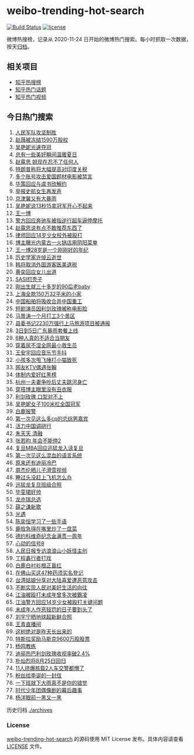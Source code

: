 # weibo-trending-hot-search

[![Build Status](https://github.com/justjavac/weibo-trending-hot-search/workflows/ci/badge.svg?branch=master)](https://github.com/justjavac/weibo-trending-hot-search/actions)
[![license](https://img.shields.io/github/license/justjavac/weibo-trending-hot-search)](https://github.com/justjavac/weibo-trending-hot-search/blob/master/LICENSE)

微博热搜榜，记录从 2020-11-24 日开始的微博热门搜索。每小时抓取一次数据，按天[归档](./archives)。

## 相关项目

- [知乎热搜榜](https://github.com/justjavac/zhihu-trending-top-search)
- [知乎热门话题](https://github.com/justjavac/zhihu-trending-hot-questions)
- [知乎热门视频](https://github.com/justjavac/zhihu-trending-hot-video)

## 今日热门搜索

<!-- BEGIN -->
<!-- 最后更新时间 Tue Aug 05 2025 06:21:30 GMT+0800 (China Standard Time) -->

1. [人民军队攻坚制胜](https://s.weibo.com//weibo?q=%23%E4%BA%BA%E6%B0%91%E5%86%9B%E9%98%9F%E6%94%BB%E5%9D%9A%E5%88%B6%E8%83%9C%23&Refer=new_time)
1. [赵薇被冻结1590万股权](https://s.weibo.com//weibo?q=%23%E8%B5%B5%E8%96%87%E8%A2%AB%E5%86%BB%E7%BB%931590%E4%B8%87%E8%82%A1%E6%9D%83%23&t=31&band_rank=21&Refer=top)
1. [吴艳妮光速夺冠](https://s.weibo.com//weibo?q=%23%E5%90%B4%E8%89%B3%E5%A6%AE%E5%85%89%E9%80%9F%E5%A4%BA%E5%86%A0%23&t=31&band_rank=5&Refer=top)
1. [总有一些美好瞬间温暖夏日](https://s.weibo.com//weibo?q=%23%E6%80%BB%E6%9C%89%E4%B8%80%E4%BA%9B%E7%BE%8E%E5%A5%BD%E7%9E%AC%E9%97%B4%E6%B8%A9%E6%9A%96%E5%A4%8F%E6%97%A5%23&t=31&band_rank=3&Refer=top)
1. [赵露思 姐现在忍不了任何人](https://s.weibo.com//weibo?q=%E8%B5%B5%E9%9C%B2%E6%80%9D%20%E5%A7%90%E7%8E%B0%E5%9C%A8%E5%BF%8D%E4%B8%8D%E4%BA%86%E4%BB%BB%E4%BD%95%E4%BA%BA&t=31&band_rank=4&Refer=top)
1. [特朗普称将大幅提高对印度关税](https://s.weibo.com//weibo?q=%23%E7%89%B9%E6%9C%97%E6%99%AE%E7%A7%B0%E5%B0%86%E5%A4%A7%E5%B9%85%E6%8F%90%E9%AB%98%E5%AF%B9%E5%8D%B0%E5%BA%A6%E5%85%B3%E7%A8%8E%23&t=31&band_rank=10&Refer=top)
1. [多个账号攻击爱国题材电影被禁言](https://s.weibo.com//weibo?q=%23%E5%A4%9A%E4%B8%AA%E8%B4%A6%E5%8F%B7%E6%94%BB%E5%87%BB%E7%88%B1%E5%9B%BD%E9%A2%98%E6%9D%90%E7%94%B5%E5%BD%B1%E8%A2%AB%E7%A6%81%E8%A8%80%23&t=31&band_rank=2&Refer=top)
1. [华策回应与虞书欣解约](https://s.weibo.com//weibo?q=%23%E5%8D%8E%E7%AD%96%E5%9B%9E%E5%BA%94%E4%B8%8E%E8%99%9E%E4%B9%A6%E6%AC%A3%E8%A7%A3%E7%BA%A6%23&t=31&band_rank=1&Refer=top)
1. [举报史航女生再发声](https://s.weibo.com//weibo?q=%E4%B8%BE%E6%8A%A5%E5%8F%B2%E8%88%AA%E5%A5%B3%E7%94%9F%E5%86%8D%E5%8F%91%E5%A3%B0&t=31&band_rank=19&Refer=top)
1. [京津冀又有大暴雨](https://s.weibo.com//weibo?q=%23%E4%BA%AC%E6%B4%A5%E5%86%80%E5%8F%88%E6%9C%89%E5%A4%A7%E6%9A%B4%E9%9B%A8%23&t=31&band_rank=50&Refer=top)
1. [吴艳妮说13秒15拿冠军开心不起来](https://s.weibo.com//weibo?q=%23%E5%90%B4%E8%89%B3%E5%A6%AE%E8%AF%B413%E7%A7%9215%E6%8B%BF%E5%86%A0%E5%86%9B%E5%BC%80%E5%BF%83%E4%B8%8D%E8%B5%B7%E6%9D%A5%23&t=31&band_rank=20&Refer=top)
1. [王一博](https://s.weibo.com//weibo?q=%E7%8E%8B%E4%B8%80%E5%8D%9A&t=31&band_rank=11&Refer=top)
1. [警方回应奔驰车被指逆行超车逼停摩托](https://s.weibo.com//weibo?q=%23%E8%AD%A6%E6%96%B9%E5%9B%9E%E5%BA%94%E5%A5%94%E9%A9%B0%E8%BD%A6%E8%A2%AB%E6%8C%87%E9%80%86%E8%A1%8C%E8%B6%85%E8%BD%A6%E9%80%BC%E5%81%9C%E6%91%A9%E6%89%98%23&t=31&band_rank=44&Refer=top)
1. [赵露思说有点不敢推荐东西了](https://s.weibo.com//weibo?q=%23%E8%B5%B5%E9%9C%B2%E6%80%9D%E8%AF%B4%E6%9C%89%E7%82%B9%E4%B8%8D%E6%95%A2%E6%8E%A8%E8%8D%90%E4%B8%9C%E8%A5%BF%E4%BA%86%23&t=31&band_rank=20&Refer=top)
1. [律师回应14岁少女校外被殴打](https://s.weibo.com//weibo?q=%23%E5%BE%8B%E5%B8%88%E5%9B%9E%E5%BA%9414%E5%B2%81%E5%B0%91%E5%A5%B3%E6%A0%A1%E5%A4%96%E8%A2%AB%E6%AE%B4%E6%89%93%23&t=31&band_rank=37&Refer=top)
1. [博主曝光内蒙古一火锅店用阴阳菜单](https://s.weibo.com//weibo?q=%23%E5%8D%9A%E4%B8%BB%E6%9B%9D%E5%85%89%E5%86%85%E8%92%99%E5%8F%A4%E4%B8%80%E7%81%AB%E9%94%85%E5%BA%97%E7%94%A8%E9%98%B4%E9%98%B3%E8%8F%9C%E5%8D%95%23&t=31&band_rank=8&Refer=top)
1. [王一博28岁是一个刚刚好的年纪](https://s.weibo.com//weibo?q=%23%E7%8E%8B%E4%B8%80%E5%8D%9A28%E5%B2%81%E6%98%AF%E4%B8%80%E4%B8%AA%E5%88%9A%E5%88%9A%E5%A5%BD%E7%9A%84%E5%B9%B4%E7%BA%AA%23&t=31&band_rank=16&Refer=top)
1. [历史学家许倬云逝世](https://s.weibo.com//weibo?q=%23%E5%8E%86%E5%8F%B2%E5%AD%A6%E5%AE%B6%E8%AE%B8%E5%80%AC%E4%BA%91%E9%80%9D%E4%B8%96%23&t=31&band_rank=9&Refer=top)
1. [韩将取消外国游客医美退税](https://s.weibo.com//weibo?q=%23%E9%9F%A9%E5%B0%86%E5%8F%96%E6%B6%88%E5%A4%96%E5%9B%BD%E6%B8%B8%E5%AE%A2%E5%8C%BB%E7%BE%8E%E9%80%80%E7%A8%8E%23&t=31&band_rank=25&Refer=top)
1. [黄奕回应女儿出道](https://s.weibo.com//weibo?q=%23%E9%BB%84%E5%A5%95%E5%9B%9E%E5%BA%94%E5%A5%B3%E5%84%BF%E5%87%BA%E9%81%93%23&t=31&band_rank=24&Refer=top)
1. [SASI怼秃子](https://s.weibo.com//weibo?q=SASI%E6%80%BC%E7%A7%83%E5%AD%90&t=31&band_rank=7&Refer=top)
1. [刚出生就三十多岁的90后老baby](https://s.weibo.com//weibo?q=%E5%88%9A%E5%87%BA%E7%94%9F%E5%B0%B1%E4%B8%89%E5%8D%81%E5%A4%9A%E5%B2%81%E7%9A%8490%E5%90%8E%E8%80%81baby&t=31&band_rank=44&Refer=top)
1. [上海全款150万32平米的小家](https://s.weibo.com//weibo?q=%E4%B8%8A%E6%B5%B7%E5%85%A8%E6%AC%BE150%E4%B8%8732%E5%B9%B3%E7%B1%B3%E7%9A%84%E5%B0%8F%E5%AE%B6&t=31&band_rank=16&Refer=top)
1. [中国船舶将吸收合并中国重工](https://s.weibo.com//weibo?q=%23%E4%B8%AD%E5%9B%BD%E8%88%B9%E8%88%B6%E5%B0%86%E5%90%B8%E6%94%B6%E5%90%88%E5%B9%B6%E4%B8%AD%E5%9B%BD%E9%87%8D%E5%B7%A5%23&t=31&band_rank=10&Refer=top)
1. [短剧演员因利剑玫瑰被称电影脸](https://s.weibo.com//weibo?q=%E7%9F%AD%E5%89%A7%E6%BC%94%E5%91%98%E5%9B%A0%E5%88%A9%E5%89%91%E7%8E%AB%E7%91%B0%E8%A2%AB%E7%A7%B0%E7%94%B5%E5%BD%B1%E8%84%B8&t=31&band_rank=17&Refer=top)
1. [马景涛一个月打工3个景区](https://s.weibo.com//weibo?q=%23%E9%A9%AC%E6%99%AF%E6%B6%9B%E4%B8%80%E4%B8%AA%E6%9C%88%E6%89%93%E5%B7%A53%E4%B8%AA%E6%99%AF%E5%8C%BA%23&t=31&band_rank=39&Refer=top)
1. [县委书记2230万强行上马旅游项目被通报](https://s.weibo.com//weibo?q=%23%E5%8E%BF%E5%A7%94%E4%B9%A6%E8%AE%B02230%E4%B8%87%E5%BC%BA%E8%A1%8C%E4%B8%8A%E9%A9%AC%E6%97%85%E6%B8%B8%E9%A1%B9%E7%9B%AE%E8%A2%AB%E9%80%9A%E6%8A%A5%23&t=31&band_rank=41&Refer=top)
1. [3日到5日广东暴雨套餐上线](https://s.weibo.com//weibo?q=%233%E6%97%A5%E5%88%B05%E6%97%A5%E5%B9%BF%E4%B8%9C%E6%9A%B4%E9%9B%A8%E5%A5%97%E9%A4%90%E4%B8%8A%E7%BA%BF%23&t=31&band_rank=46&Refer=top)
1. [6种人真的不适合当朋友](https://s.weibo.com//weibo?q=%236%E7%A7%8D%E4%BA%BA%E7%9C%9F%E7%9A%84%E4%B8%8D%E9%80%82%E5%90%88%E5%BD%93%E6%9C%8B%E5%8F%8B%23&t=31&band_rank=46&Refer=top)
1. [穿着尿不湿全网最小救生员](https://s.weibo.com//weibo?q=%E7%A9%BF%E7%9D%80%E5%B0%BF%E4%B8%8D%E6%B9%BF%E5%85%A8%E7%BD%91%E6%9C%80%E5%B0%8F%E6%95%91%E7%94%9F%E5%91%98&t=31&band_rank=22&Refer=top)
1. [王安宇回应音乐节手抖](https://s.weibo.com//weibo?q=%23%E7%8E%8B%E5%AE%89%E5%AE%87%E5%9B%9E%E5%BA%94%E9%9F%B3%E4%B9%90%E8%8A%82%E6%89%8B%E6%8A%96%23&t=31&band_rank=27&Refer=top)
1. [小孩多次甩飞捶打小猫致死](https://s.weibo.com//weibo?q=%23%E5%B0%8F%E5%AD%A9%E5%A4%9A%E6%AC%A1%E7%94%A9%E9%A3%9E%E6%8D%B6%E6%89%93%E5%B0%8F%E7%8C%AB%E8%87%B4%E6%AD%BB%23&t=31&band_rank=33&Refer=top)
1. [网友KTV偶遇张翰](https://s.weibo.com//weibo?q=%23%E7%BD%91%E5%8F%8BKTV%E5%81%B6%E9%81%87%E5%BC%A0%E7%BF%B0%23&t=31&band_rank=26&Refer=top)
1. [体制内爱好红黑榜](https://s.weibo.com//weibo?q=%E4%BD%93%E5%88%B6%E5%86%85%E7%88%B1%E5%A5%BD%E7%BA%A2%E9%BB%91%E6%A6%9C&t=31&band_rank=31&Refer=top)
1. [杭州一夫妻争吵后丈夫跳河身亡](https://s.weibo.com//weibo?q=%23%E6%9D%AD%E5%B7%9E%E4%B8%80%E5%A4%AB%E5%A6%BB%E4%BA%89%E5%90%B5%E5%90%8E%E4%B8%88%E5%A4%AB%E8%B7%B3%E6%B2%B3%E8%BA%AB%E4%BA%A1%23&t=31&band_rank=35&Refer=top)
1. [穿搭博主眼里没有丑衣服](https://s.weibo.com//weibo?q=%E7%A9%BF%E6%90%AD%E5%8D%9A%E4%B8%BB%E7%9C%BC%E9%87%8C%E6%B2%A1%E6%9C%89%E4%B8%91%E8%A1%A3%E6%9C%8D&t=31&band_rank=43&Refer=top)
1. [利剑玫瑰 口型对不上](https://s.weibo.com//weibo?q=%E5%88%A9%E5%89%91%E7%8E%AB%E7%91%B0%20%E5%8F%A3%E5%9E%8B%E5%AF%B9%E4%B8%8D%E4%B8%8A&t=31&band_rank=8&Refer=top)
1. [吴艳妮女子100米栏全国冠军](https://s.weibo.com//weibo?q=%23%E5%90%B4%E8%89%B3%E5%A6%AE%E5%A5%B3%E5%AD%90100%E7%B1%B3%E6%A0%8F%E5%85%A8%E5%9B%BD%E5%86%A0%E5%86%9B%23&t=31&band_rank=29&Refer=top)
1. [白鹿报警](https://s.weibo.com//weibo?q=%23%E7%99%BD%E9%B9%BF%E6%8A%A5%E8%AD%A6%23&t=31&band_rank=14&Refer=top)
1. [第一次见这么多cp的恋综男嘉宾](https://s.weibo.com//weibo?q=%E7%AC%AC%E4%B8%80%E6%AC%A1%E8%A7%81%E8%BF%99%E4%B9%88%E5%A4%9Acp%E7%9A%84%E6%81%8B%E7%BB%BC%E7%94%B7%E5%98%89%E5%AE%BE&t=31&band_rank=39&Refer=top)
1. [活力中国调研行](https://s.weibo.com//weibo?q=%23%E6%B4%BB%E5%8A%9B%E4%B8%AD%E5%9B%BD%E8%B0%83%E7%A0%94%E8%A1%8C%23&t=31&band_rank=49&Refer=top)
1. [朱天天 清融](https://s.weibo.com//weibo?q=%E6%9C%B1%E5%A4%A9%E5%A4%A9%20%E6%B8%85%E8%9E%8D&t=31&band_rank=23&Refer=top)
1. [张若昀 年会不能停2](https://s.weibo.com//weibo?q=%E5%BC%A0%E8%8B%A5%E6%98%80%20%E5%B9%B4%E4%BC%9A%E4%B8%8D%E8%83%BD%E5%81%9C2&t=31&band_rank=25&Refer=top)
1. [复旦MBA回应迅猛龙入读复旦](https://s.weibo.com//weibo?q=%23%E5%A4%8D%E6%97%A6MBA%E5%9B%9E%E5%BA%94%E8%BF%85%E7%8C%9B%E9%BE%99%E5%85%A5%E8%AF%BB%E5%A4%8D%E6%97%A6%23&t=31&band_rank=26&Refer=top)
1. [第一次见这么混血的语言系统](https://s.weibo.com//weibo?q=%E7%AC%AC%E4%B8%80%E6%AC%A1%E8%A7%81%E8%BF%99%E4%B9%88%E6%B7%B7%E8%A1%80%E7%9A%84%E8%AF%AD%E8%A8%80%E7%B3%BB%E7%BB%9F&t=31&band_rank=32&Refer=top)
1. [原来还有迪丽冷巴](https://s.weibo.com//weibo?q=%E5%8E%9F%E6%9D%A5%E8%BF%98%E6%9C%89%E8%BF%AA%E4%B8%BD%E5%86%B7%E5%B7%B4&t=31&band_rank=30&Refer=top)
1. [周杰伦晒儿子滑雪视频](https://s.weibo.com//weibo?q=%E5%91%A8%E6%9D%B0%E4%BC%A6%E6%99%92%E5%84%BF%E5%AD%90%E6%BB%91%E9%9B%AA%E8%A7%86%E9%A2%91&t=31&band_rank=27&Refer=top)
1. [睡过头没赶上飞机怎么办](https://s.weibo.com//weibo?q=%E7%9D%A1%E8%BF%87%E5%A4%B4%E6%B2%A1%E8%B5%B6%E4%B8%8A%E9%A3%9E%E6%9C%BA%E6%80%8E%E4%B9%88%E5%8A%9E&t=31&band_rank=31&Refer=top)
1. [迅猛龙复旦班级合照](https://s.weibo.com//weibo?q=%23%E8%BF%85%E7%8C%9B%E9%BE%99%E5%A4%8D%E6%97%A6%E7%8F%AD%E7%BA%A7%E5%90%88%E7%85%A7%23&t=31&band_rank=32&Refer=top)
1. [毕雯珺好帅](https://s.weibo.com//weibo?q=%23%E6%AF%95%E9%9B%AF%E7%8F%BA%E5%A5%BD%E5%B8%85%23&t=31&band_rank=12&Refer=top)
1. [龙亦瑞总选](https://s.weibo.com//weibo?q=%E9%BE%99%E4%BA%A6%E7%91%9E%E6%80%BB%E9%80%89&t=31&band_rank=45&Refer=top)
1. [薛之谦新歌](https://s.weibo.com//weibo?q=%E8%96%9B%E4%B9%8B%E8%B0%A6%E6%96%B0%E6%AD%8C&t=31&band_rank=15&Refer=top)
1. [光遇](https://s.weibo.com//weibo?q=%E5%85%89%E9%81%87&t=31&band_rank=50&Refer=top)
1. [陈奕恒学习了一些手语](https://s.weibo.com//weibo?q=%E9%99%88%E5%A5%95%E6%81%92%E5%AD%A6%E4%B9%A0%E4%BA%86%E4%B8%80%E4%BA%9B%E6%89%8B%E8%AF%AD&t=31&band_rank=44&Refer=top)
1. [鹿晗急得在嘴里炒了一盘菜](https://s.weibo.com//weibo?q=%23%E9%B9%BF%E6%99%97%E6%80%A5%E5%BE%97%E5%9C%A8%E5%98%B4%E9%87%8C%E7%82%92%E4%BA%86%E4%B8%80%E7%9B%98%E8%8F%9C%23&t=31&band_rank=47&Refer=top)
1. [德约科维奇纪念金满贯一周年](https://s.weibo.com//weibo?q=%23%E5%BE%B7%E7%BA%A6%E7%A7%91%E7%BB%B4%E5%A5%87%E7%BA%AA%E5%BF%B5%E9%87%91%E6%BB%A1%E8%B4%AF%E4%B8%80%E5%91%A8%E5%B9%B4%23&t=31&band_rank=45&Refer=top)
1. [心动的信号8](https://s.weibo.com//weibo?q=%E5%BF%83%E5%8A%A8%E7%9A%84%E4%BF%A1%E5%8F%B78&t=31&band_rank=45&Refer=top)
1. [人民日报专访浪浪山小妖怪主创](https://s.weibo.com//weibo?q=%23%E4%BA%BA%E6%B0%91%E6%97%A5%E6%8A%A5%E4%B8%93%E8%AE%BF%E6%B5%AA%E6%B5%AA%E5%B1%B1%E5%B0%8F%E5%A6%96%E6%80%AA%E4%B8%BB%E5%88%9B%23&t=31&band_rank=18&Refer=top)
1. [丁程鑫行者打戏](https://s.weibo.com//weibo?q=%23%E4%B8%81%E7%A8%8B%E9%91%AB%E8%A1%8C%E8%80%85%E6%89%93%E6%88%8F%23&t=31&band_rank=36&Refer=top)
1. [白鹿白衬衫根正苗红](https://s.weibo.com//weibo?q=%23%E7%99%BD%E9%B9%BF%E7%99%BD%E8%A1%AC%E8%A1%AB%E6%A0%B9%E6%AD%A3%E8%8B%97%E7%BA%A2%23&t=31&band_rank=36&Refer=top)
1. [在佛山买这47种药须实名登记](https://s.weibo.com//weibo?q=%23%E5%9C%A8%E4%BD%9B%E5%B1%B1%E4%B9%B0%E8%BF%9947%E7%A7%8D%E8%8D%AF%E9%A1%BB%E5%AE%9E%E5%90%8D%E7%99%BB%E8%AE%B0%23&t=31&band_rank=34&Refer=top)
1. [台湾姑娘分享对大陆喜爱遭恶意攻击](https://s.weibo.com//weibo?q=%23%E5%8F%B0%E6%B9%BE%E5%A7%91%E5%A8%98%E5%88%86%E4%BA%AB%E5%AF%B9%E5%A4%A7%E9%99%86%E5%96%9C%E7%88%B1%E9%81%AD%E6%81%B6%E6%84%8F%E6%94%BB%E5%87%BB%23&t=31&band_rank=19&Refer=top)
1. [不断实现人民对美好生活的向往](https://s.weibo.com//weibo?q=%23%E4%B8%8D%E6%96%AD%E5%AE%9E%E7%8E%B0%E4%BA%BA%E6%B0%91%E5%AF%B9%E7%BE%8E%E5%A5%BD%E7%94%9F%E6%B4%BB%E7%9A%84%E5%90%91%E5%BE%80%23&Refer=new_time)
1. [江油被殴打未成年曾多次被霸凌](https://s.weibo.com//weibo?q=%23%E6%B1%9F%E6%B2%B9%E8%A2%AB%E6%AE%B4%E6%89%93%E6%9C%AA%E6%88%90%E5%B9%B4%E6%9B%BE%E5%A4%9A%E6%AC%A1%E8%A2%AB%E9%9C%B8%E5%87%8C%23&t=31&band_rank=6&Refer=top)
1. [江油警方回应14岁少女被殴打关键问题](https://s.weibo.com//weibo?q=%23%E6%B1%9F%E6%B2%B9%E8%AD%A6%E6%96%B9%E5%9B%9E%E5%BA%9414%E5%B2%81%E5%B0%91%E5%A5%B3%E8%A2%AB%E6%AE%B4%E6%89%93%E5%85%B3%E9%94%AE%E9%97%AE%E9%A2%98%23&t=31&band_rank=13&Refer=top)
1. [未成年人作恶轻罚的日子要到头了](https://s.weibo.com//weibo?q=%23%E6%9C%AA%E6%88%90%E5%B9%B4%E4%BA%BA%E4%BD%9C%E6%81%B6%E8%BD%BB%E7%BD%9A%E7%9A%84%E6%97%A5%E5%AD%90%E8%A6%81%E5%88%B0%E5%A4%B4%E4%BA%86%23&t=31&band_rank=22&Refer=top)
1. [刘宇宁晒地球超新鲜合照](https://s.weibo.com//weibo?q=%23%E5%88%98%E5%AE%87%E5%AE%81%E6%99%92%E5%9C%B0%E7%90%83%E8%B6%85%E6%96%B0%E9%B2%9C%E5%90%88%E7%85%A7%23&t=31&band_rank=31&Refer=top)
1. [王青直播间](https://s.weibo.com//weibo?q=%23%E7%8E%8B%E9%9D%92%E7%9B%B4%E6%92%AD%E9%97%B4%23&t=31&band_rank=43&Refer=top)
1. [这树绝对是昨天长出来的](https://s.weibo.com//weibo?q=%E8%BF%99%E6%A0%91%E7%BB%9D%E5%AF%B9%E6%98%AF%E6%98%A8%E5%A4%A9%E9%95%BF%E5%87%BA%E6%9D%A5%E7%9A%84&t=31&band_rank=47&Refer=top)
1. [特斯拉奖励马斯克9600万股股票](https://s.weibo.com//weibo?q=%23%E7%89%B9%E6%96%AF%E6%8B%89%E5%A5%96%E5%8A%B1%E9%A9%AC%E6%96%AF%E5%85%8B9600%E4%B8%87%E8%82%A1%E8%82%A1%E7%A5%A8%23&t=31&band_rank=40&Refer=top)
1. [杨鸣教练](https://s.weibo.com//weibo?q=%E6%9D%A8%E9%B8%A3%E6%95%99%E7%BB%83&t=31&band_rank=28&Refer=top)
1. [迪丽热巴利剑玫瑰收视率破2.4%](https://s.weibo.com//weibo?q=%23%E8%BF%AA%E4%B8%BD%E7%83%AD%E5%B7%B4%E5%88%A9%E5%89%91%E7%8E%AB%E7%91%B0%E6%94%B6%E8%A7%86%E7%8E%87%E7%A0%B42.4%25%23&t=31&band_rank=38&Refer=top)
1. [朴灿烈将8月25日回归](https://s.weibo.com//weibo?q=%23%E6%9C%B4%E7%81%BF%E7%83%88%E5%B0%868%E6%9C%8825%E6%97%A5%E5%9B%9E%E5%BD%92%23&t=31&band_rank=42&Refer=top)
1. [11人挤爆核载2人车交警都懵了](https://s.weibo.com//weibo?q=%2311%E4%BA%BA%E6%8C%A4%E7%88%86%E6%A0%B8%E8%BD%BD2%E4%BA%BA%E8%BD%A6%E4%BA%A4%E8%AD%A6%E9%83%BD%E6%87%B5%E4%BA%86%23&t=31&band_rank=46&Refer=top)
1. [粉丝给李诞的一封信](https://s.weibo.com//weibo?q=%E7%B2%89%E4%B8%9D%E7%BB%99%E6%9D%8E%E8%AF%9E%E7%9A%84%E4%B8%80%E5%B0%81%E4%BF%A1&t=31&band_rank=47&Refer=top)
1. [一下班就下大雨真不是你的错觉](https://s.weibo.com//weibo?q=%23%E4%B8%80%E4%B8%8B%E7%8F%AD%E5%B0%B1%E4%B8%8B%E5%A4%A7%E9%9B%A8%E7%9C%9F%E4%B8%8D%E6%98%AF%E4%BD%A0%E7%9A%84%E9%94%99%E8%A7%89%23&t=31&band_rank=48&Refer=top)
1. [时代少年团偶像剧的幕后趣事](https://s.weibo.com//weibo?q=%23%E6%97%B6%E4%BB%A3%E5%B0%91%E5%B9%B4%E5%9B%A2%E5%81%B6%E5%83%8F%E5%89%A7%E7%9A%84%E5%B9%95%E5%90%8E%E8%B6%A3%E4%BA%8B%23&t=31&band_rank=49&Refer=top)
1. [杨洋眼前一黑又一黑](https://s.weibo.com//weibo?q=%E6%9D%A8%E6%B4%8B%E7%9C%BC%E5%89%8D%E4%B8%80%E9%BB%91%E5%8F%88%E4%B8%80%E9%BB%91&t=31&band_rank=50&Refer=top)

<!-- END -->

历史归档 [./archives](./archives)

### License

[weibo-trending-hot-search](https://github.com/justjavac/weibo-trending-hot-search) 的源码使用 MIT License
发布。具体内容请查看 [LICENSE](./LICENSE) 文件。
